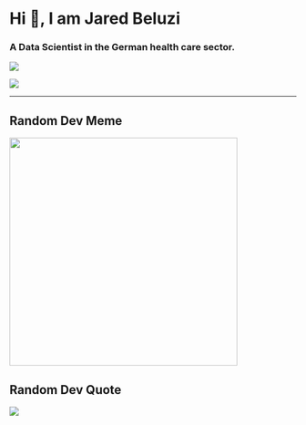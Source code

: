 <h1 align="left">Hi 👋, I am Jared Beluzi</h1>
<h3 align="left">A Data Scientist in the German health care sector.</h3>

![](https://github-readme-stats.vercel.app/api/top-langs/?username=JaredBeluzi&theme=dark&hide_border=false&include_all_commits=false&count_private=false&layout=compact)

![](https://visitcount.itsvg.in/api?id=JaredBeluzi&icon=0&color=5)

---

## Random Dev Meme
<img src='https://randommeme-five.vercel.app/' style="height: 400px;"/>

## Random Dev Quote
![](https://quotes-github-readme.vercel.app/api?type=horizontal&theme=radical)




<!-- Proudly created with GPRM ( https://gprm.itsvg.in ) -->
